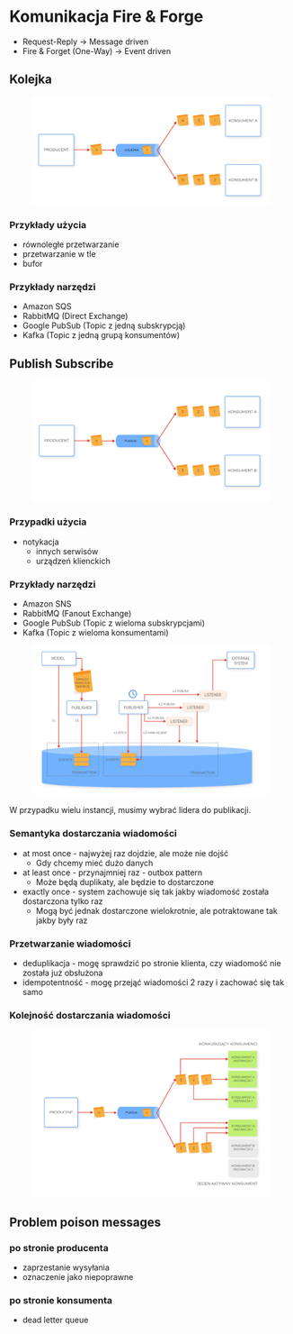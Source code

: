 # Komunikacja Fire & Forge

* Request-Reply -> Message driven
* Fire & Forget (One-Way) -> Event driven

## Kolejka

<figure><img src="../../.gitbook/assets/Zrzut ekranu 2022-11-4 o 14.12.22.png" alt=""><figcaption></figcaption></figure>

### Przykłady użycia

* równoległe przetwarzanie
* przetwarzanie w tle
* bufor

### Przykłady narzędzi

* Amazon SQS
* RabbitMQ (Direct Exchange)
* Google PubSub (Topic z jedną subskrypcją)
* Kafka (Topic z jedną grupą konsumentów)

## Publish Subscribe

<figure><img src="../../.gitbook/assets/Zrzut ekranu 2022-11-4 o 14.17.18.png" alt=""><figcaption></figcaption></figure>



### Przypadki użycia

* notykacja
  * innych serwisów
  * urządzeń klienckich

### Przykłady narzędzi

* Amazon SNS
* RabbitMQ (Fanout Exchange)
* Google PubSub (Topic z wieloma subskrypcjami)
* Kafka (Topic z wieloma konsumentami)

<figure><img src="../../.gitbook/assets/Zrzut ekranu 2022-11-4 o 14.19.39.png" alt=""><figcaption></figcaption></figure>

W przypadku wielu instancji, musimy wybrać lidera do publikacji.

### Semantyka dostarczania wiadomości

* at most once - najwyżej raz dojdzie, ale może nie dojść
  * Gdy chcemy mieć dużo danych
* at least once - przynajmniej raz - outbox pattern
  * Może będą duplikaty, ale będzie to dostarczone
* exactly once - system zachowuje się tak jakby wiadomość została dostarczona tylko raz
  * Mogą być jednak dostarczone wielokrotnie, ale potraktowane tak jakby były raz

### Przetwarzanie wiadomości

* deduplikacja - mogę sprawdzić po stronie klienta, czy wiadomość nie została już obsłużona
* idempotentność - mogę przejąć wiadomości 2 razy i zachować się tak samo

### Kolejność dostarczania wiadomości

<figure><img src="../../.gitbook/assets/Zrzut ekranu 2022-11-4 o 14.27.14.png" alt=""><figcaption></figcaption></figure>

## Problem poison messages

### po stronie producenta

* zaprzestanie wysyłania
* oznaczenie jako niepoprawne

### po stronie konsumenta

* dead letter queue
